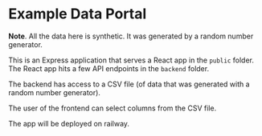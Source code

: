 # Example Data Portal

**Note**. All the data here is synthetic. It was generated by a random number generator.

This is an Express application that serves a React app in the `public` folder. The React app hits a few API endpoints in the `backend` folder.

The backend has access to a CSV file (of data that was generated with a random number generator).

The user of the frontend can select columns from the CSV file.

The app will be deployed on railway.
